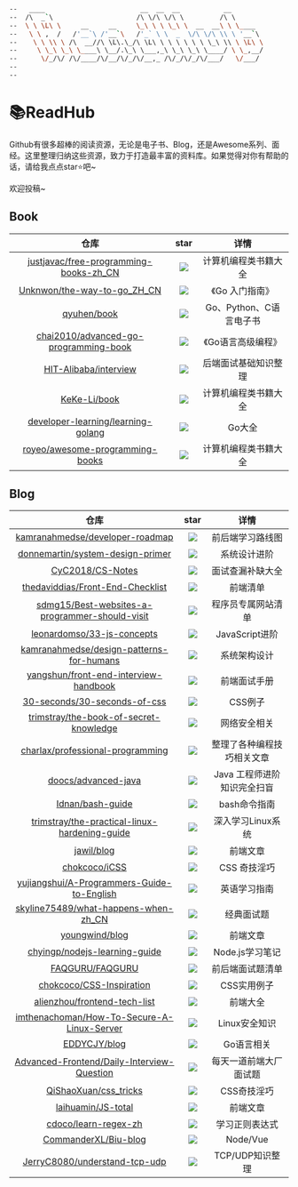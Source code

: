 ```bash

--   ____                        __  __  __           __        
--  /\  _`\                     /\ \/\ \/\ \         /\ \       
--  \ \ \L\ \     __     __     \_\ \ \ \_\ \  __  __\ \ \____  
--   \ \ ,  /   /'__`\ /'__`\   /'_` \ \  _  \/\ \/\ \\ \ '__`\ 
--    \ \ \\ \ /\  __//\ \L\.\_/\ \L\ \ \ \ \ \ \ \_\ \\ \ \L\ \
--     \ \_\ \_\ \____\ \__/.\_\ \___,_\ \_\ \_\ \____/ \ \_,__/
--      \/_/\/ /\/____/\/__/\/_/\/__,_ /\/_/\/_/\/___/   \/___/ 
--                                                              
--                                                              

```



# 📚ReadHub

Github有很多超棒的阅读资源，无论是电子书、Blog，还是Awesome系列、面经。这里整理归纳这些资源，致力于打造最丰富的资料库。如果觉得对你有帮助的话，请给我点点star⭐️吧~

欢迎投稿~

## Book

|                             仓库                             |                             star                             |          详情           |
| :----------------------------------------------------------: | :----------------------------------------------------------: | :---------------------: |
| [justjavac/free-programming-books-zh_CN](https://github.com/justjavac/free-programming-books-zh_CN) | [![](https://img.shields.io/github/stars/justjavac/free-programming-books-zh_CN.svg?label=Stars&style=social?style=social)](https://github.com/justjavac/free-programming-books-zh_CN) |  计算机编程类书籍大全   |
| [Unknwon/the-way-to-go_ZH_CN](https://github.com/Unknwon/the-way-to-go_ZH_CN) | [![](https://img.shields.io/github/stars/Unknwon/the-way-to-go_ZH_CN.svg?label=Stars&style=social?style=social)](https://github.com/Unknwon/the-way-to-go_ZH_CN) |     《Go 入门指南》     |
|        [qyuhen/book](https://github.com/qyuhen/book)         | [![](https://img.shields.io/github/stars/qyuhen/book.svg?label=Stars&style=social?style=social)](https://github.com/qyuhen/book) | Go、Python、C语言电子书 |
| [chai2010/advanced-go-programming-book](https://github.com/chai2010/advanced-go-programming-book) | [![](https://img.shields.io/github/stars/chai2010/advanced-go-programming-book.svg)](https://github.com/chai2010/advanced-go-programming-book) |   《Go语言高级编程》    |
| [HIT-Alibaba/interview](https://github.com/HIT-Alibaba/interview) | [![](https://img.shields.io/github/stars/HIT-Alibaba/interview.svg)](https://github.com/HIT-Alibaba/interview) |  后端面试基础知识整理   |
|       [KeKe-Li/book](https://github.com/KeKe-Li/book)        | [![](https://img.shields.io/github/stars/KeKe-Li/book.svg?label=Stars&style=social?style=social)](https://github.com/KeKe-Li/book) |  计算机编程类书籍大全   |
| [developer-learning/learning-golang](https://github.com/developer-learning/learning-golang) | [![](https://img.shields.io/github/stars/developer-learning/learning-golang.svg)](https://github.com/developer-learning/learning-golang) |         Go大全          |
| [royeo/awesome-programming-books](https://github.com/royeo/awesome-programming-books) | [![](https://img.shields.io/github/stars/royeo/awesome-programming-books.svg?label=Stars&style=social?style=social)](https://github.com/royeo/awesome-programming-books) |  计算机编程类书籍大全   |

## Blog

|                             仓库                             |                             star                             |            详情             |
| :----------------------------------------------------------: | :----------------------------------------------------------: | :-------------------------: |
| [kamranahmedse/developer-roadmap](https://github.com/kamranahmedse/developer-roadmap) | [![](https://img.shields.io/github/stars/kamranahmedse/developer-roadmap.svg)](https://github.com/kamranahmedse/developer-roadmap) |      前后端学习路线图       |
| [donnemartin/system-design-primer](https://github.com/donnemartin/system-design-primer) | [![](https://img.shields.io/github/stars/donnemartin/system-design-primer.svg)](https://github.com/donnemartin/system-design-primer) |        系统设计进阶         |
|   [CyC2018/CS-Notes](https://github.com/CyC2018/CS-Notes)    | [![](https://img.shields.io/github/stars/CyC2018/CS-Notes.svg)](https://github.com/CyC2018/CS-Notes) |      面试查漏补缺大全       |
| [thedaviddias/Front-End-Checklist](https://github.com/thedaviddias/Front-End-Checklist) | [![](https://img.shields.io/github/stars/thedaviddias/Front-End-Checklist.svg)](https://github.com/thedaviddias/Front-End-Checklist) |          前端清单           |
| [sdmg15/Best-websites-a-programmer-should-visit](https://github.com/sdmg15/Best-websites-a-programmer-should-visit) | [![](https://img.shields.io/github/stars/sdmg15/Best-websites-a-programmer-should-visit.svg)](https://github.com/sdmg15/Best-websites-a-programmer-should-visit) |     程序员专属网站清单      |
| [leonardomso/33-js-concepts](https://github.com/leonardomso/33-js-concepts) | [![](https://img.shields.io/github/stars/leonardomso/33-js-concepts.svg)](https://github.com/leonardomso/33-js-concepts) |       JavaScript进阶        |
| [kamranahmedse/design-patterns-for-humans](https://github.com/kamranahmedse/design-patterns-for-humans) | [![](https://img.shields.io/github/stars/kamranahmedse/design-patterns-for-humans.svg)](https://github.com/kamranahmedse/design-patterns-for-humans) |        系统架构设计         |
| [yangshun/front-end-interview-handbook](https://github.com/yangshun/front-end-interview-handbook) | [![](https://img.shields.io/github/stars/yangshun/front-end-interview-handbook.svg)](https://github.com/yangshun/front-end-interview-handbook) |        前端面试手册         |
| [30-seconds/30-seconds-of-css](https://github.com/30-seconds/30-seconds-of-css) | [![](https://img.shields.io/github/stars/30-seconds/30-seconds-of-css.svg)](https://github.com/30-seconds/30-seconds-of-css) |           CSS例子           |
| [trimstray/the-book-of-secret-knowledge](https://github.com/trimstray/the-book-of-secret-knowledge) | [![](https://img.shields.io/github/stars/trimstray/the-book-of-secret-knowledge.svg)](https://github.com/trimstray/the-book-of-secret-knowledge) |        网络安全相关         |
| [charlax/professional-programming](https://github.com/charlax/professional-programming) | [![](https://img.shields.io/github/stars/charlax/professional-programming.svg)](https://github.com/charlax/professional-programming) | 整理了各种编程技巧相关文章  |
| [doocs/advanced-java](https://github.com/doocs/advanced-java) | [![](https://img.shields.io/github/stars/doocs/advanced-java.svg)](https://github.com/doocs/advanced-java) | Java 工程师进阶知识完全扫盲 |
|   [Idnan/bash-guide](https://github.com/Idnan/bash-guide)    | [![](https://img.shields.io/github/stars/Idnan/bash-guide.svg)](https://github.com/Idnan/bash-guide) |        bash命令指南         |
| [trimstray/the-practical-linux-hardening-guide](https://github.com/trimstray/the-practical-linux-hardening-guide) | [![](https://img.shields.io/github/stars/trimstray/the-practical-linux-hardening-guide.svg)](https://github.com/trimstray/the-practical-linux-hardening-guide) |      深入学习Linux系统      |
|         [jawil/blog](https://github.com/jawil/blog)          | [![](https://img.shields.io/github/stars/jawil/blog.svg)](https://github.com/jawil/blog) |          前端文章           |
|      [chokcoco/iCSS](https://github.com/chokcoco/iCSS)       | [![](https://img.shields.io/github/stars/chokcoco/iCSS.svg)](https://github.com/chokcoco/iCSS) |        CSS 奇技淫巧         |
| [yujiangshui/A-Programmers-Guide-to-English](https://github.com/yujiangshui/A-Programmers-Guide-to-English) | [![](https://img.shields.io/github/stars/yujiangshui/A-Programmers-Guide-to-English.svg)](https://github.com/yujiangshui/A-Programmers-Guide-to-English) |        英语学习指南         |
| [skyline75489/what-happens-when-zh_CN](https://github.com/skyline75489/what-happens-when-zh_CN) | [![](https://img.shields.io/github/stars/skyline75489/what-happens-when-zh_CN.svg)](https://github.com/skyline75489/what-happens-when-zh_CN) |         经典面试题          |
|     [youngwind/blog](https://github.com/youngwind/blog)      | [![](https://img.shields.io/github/stars/youngwind/blog.svg)](https://github.com/youngwind/blog) |          前端文章           |
| [chyingp/nodejs-learning-guide](https://github.com/chyingp/nodejs-learning-guide) | [![](https://img.shields.io/github/stars/chyingp/nodejs-learning-guide.svg)](https://github.com/chyingp/nodejs-learning-guide) |       Node.js学习笔记       |
|    [FAQGURU/FAQGURU](https://github.com/FAQGURU/FAQGURU)     | [![](https://img.shields.io/github/stars/FAQGURU/FAQGURU.svg)](https://github.com/FAQGURU/FAQGURU) |      前后端面试题清单       |
| [chokcoco/CSS-Inspiration](https://github.com/chokcoco/CSS-Inspiration) | [![](https://img.shields.io/github/stars/chokcoco/CSS-Inspiration.svg?label=Stars&style=social?style=social)](https://github.com/chokcoco/CSS-Inspiration) |         CSS实用例子         |
| [alienzhou/frontend-tech-list](https://github.com/alienzhou/frontend-tech-list) | [![](https://img.shields.io/github/stars/alienzhou/frontend-tech-list.svg?label=Stars&style=social?style=social)](https://github.com/alienzhou/frontend-tech-list) |          前端大全           |
| [imthenachoman/How-To-Secure-A-Linux-Server](https://github.com/imthenachoman/How-To-Secure-A-Linux-Server) | [![](https://img.shields.io/github/stars/imthenachoman/How-To-Secure-A-Linux-Server.svg?label=Stars&style=social?style=social)](https://github.com/imthenachoman/How-To-Secure-A-Linux-Server) |        Linux安全知识        |
|       [EDDYCJY/blog](https://github.com/EDDYCJY/blog)        | [![](https://img.shields.io/github/stars/EDDYCJY/blog.svg?label=Stars&style=social?style=social)](https://github.com/EDDYCJY/blog) |         Go语言相关          |
| [Advanced-Frontend/Daily-Interview-Question](https://github.com/Advanced-Frontend/Daily-Interview-Question) | [![](https://img.shields.io/github/stars/Advanced-Frontend/Daily-Interview-Question.svg?label=Stars&style=social?style=social)](https://github.com/Advanced-Frontend/Daily-Interview-Question) |   每天一道前端大厂面试题    |
| [QiShaoXuan/css_tricks](https://github.com/QiShaoXuan/css_tricks) | [![](https://img.shields.io/github/stars/QiShaoXuan/css_tricks.svg?label=Stars&style=social?style=social)](https://github.com/QiShaoXuan/css_tricks) |         CSS奇技淫巧         |
| [laihuamin/JS-total](https://github.com/laihuamin/JS-total)  | [![](https://img.shields.io/github/stars/laihuamin/JS-total.svg?label=Stars&style=social?style=social)](https://github.com/laihuamin/JS-total) |          前端文章           |
| [cdoco/learn-regex-zh](https://github.com/cdoco/learn-regex-zh) | [![](https://img.shields.io/github/stars/cdoco/learn-regex-zh.svg?label=Stars&style=social?style=social)](https://github.com/cdoco/learn-regex-zh) |       学习正则表达式        |
| [CommanderXL/Biu-blog](https://github.com/CommanderXL/Biu-blog) | [![](https://img.shields.io/github/stars/CommanderXL/Biu-blog.svg?label=Stars&style=social?style=social)](https://github.com/CommanderXL/Biu-blog) |          Node/Vue           |
| [JerryC8080/understand-tcp-udp](https://github.com/JerryC8080/understand-tcp-udp) | [![](https://img.shields.io/github/stars/JerryC8080/understand-tcp-udp.svg?label=Stars&style=social?style=social)](https://github.com/JerryC8080/understand-tcp-udp) |       TCP/UDP知识整理       |

